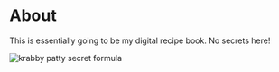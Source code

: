 # About

This is essentially going to be my digital recipe book. No secrets here!

![krabby patty secret formula](https://res.cloudinary.com/drwjkxxud/image/upload/v1721090111/spongbob_formula_1_jscx7g.gif)